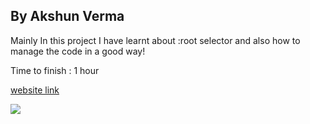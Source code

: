 ## By Akshun Verma

Mainly In this project I have learnt about :root selector and also how to manage the code in a good way!

Time to finish : 1 hour

[website link](https://second-project-ineuron.netlify.app/)



![](https://img.shields.io/badge/learn--code-self--taught-orange)
